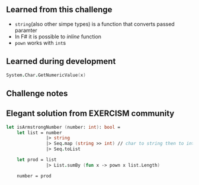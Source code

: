 ## Learned from this challenge

- ```string```(also other simpe types) is a function that converts passed paramter
- In F# it is possible to _inline_ function
- ```pown``` works with ```int```s

## Learned during development

```fsharp
System.Char.GetNumericValue(x)
```

## Challenge notes

## Elegant solution from EXERCISM community

```fsharp
let isArmstrongNumber (number: int): bool = 
    let list = number 
               |> string 
               |> Seq.map (string >> int) // char to string then to int
               |> Seq.toList

    let prod = list 
               |> List.sumBy (fun x -> pown x list.Length)

    number = prod
```